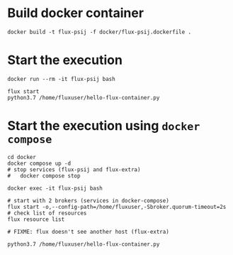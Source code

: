 # Build docker container

```shell
docker build -t flux-psij -f docker/flux-psij.dockerfile .
```

# Start the execution

```shell
docker run --rm -it flux-psij bash

flux start
python3.7 /home/fluxuser/hello-flux-container.py
```

# Start the execution using `docker compose`

```shell
cd docker
docker compose up -d
# stop services (flux-psij and flux-extra)
#   docker compose stop

docker exec -it flux-psij bash

# start with 2 brokers (services in docker-compose)
flux start -o,--config-path=/home/fluxuser,-Sbroker.quorum-timeout=2s
# check list of resources
flux resource list

# FIXME: flux doesn't see another host (flux-extra)

python3.7 /home/fluxuser/hello-flux-container.py
```

